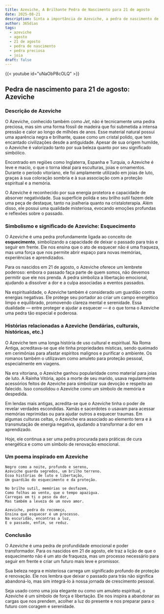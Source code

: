 ```yaml
---
title: Azeviche, A Brilhante Pedra de Nascimento para 21 de agosto
date: 2025-08-21
description: Sinta a importância de Azeviche, a pedra de nascimento de 21 de agosto que simboliza Esquecimento. Deixe que sua beleza e significado iluminem seu dia.
author: 365dias
tags:
  - azeviche
  - agosto
  - 21 de agosto
  - pedra de nascimento
  - pedra preciosa
  - joia
draft: false
---
```


{{< youtube id="uNaObP8cOLQ" >}}

## Pedra de nascimento para 21 de agosto: Azeviche

### Descrição de Azeviche

O Azeviche, conhecido também como _Jet_, não é tecnicamente uma pedra preciosa, mas sim uma forma fóssil de madeira que foi submetida a intensa pressão e calor ao longo de milhões de anos. Esse material natural possui uma aparência negra e brilhante, quase como um cristal polido, que tem encantado civilizações desde a antiguidade. Apesar de sua origem humilde, o Azeviche é valorizado tanto por sua beleza quanto por seu significado simbólico.

Encontrado em regiões como Inglaterra, Espanha e Turquia, o Azeviche é leve e macio, o que o torna ideal para esculturas, joias e ornamentos. Durante o período vitoriano, ele foi amplamente utilizado em joias de luto, graças à sua coloração sombria e à sua associação com a proteção espiritual e a memória.

O Azeviche é reconhecido por sua energia protetora e capacidade de absorver negatividade. Sua superfície polida e seu brilho sutil fazem dele uma peça de destaque, tanto na joalheria quanto na cristaloterapia. Além disso, ele possui uma qualidade misteriosa, evocando emoções profundas e reflexões sobre o passado.

### Simbolismo e significado de Azeviche: Esquecimento

O Azeviche é uma pedra profundamente ligada ao conceito de **esquecimento**, simbolizando a capacidade de deixar o passado para trás e seguir em frente. Ele nos ensina que o ato de esquecer não é uma fraqueza, mas uma força que nos permite abrir espaço para novas memórias, experiências e aprendizados.

Para os nascidos em 21 de agosto, o Azeviche oferece um lembrete poderoso: embora o passado faça parte de quem somos, não devemos permitir que ele nos prenda. A pedra simboliza a libertação emocional, ajudando a dissolver a dor e a culpa associadas a eventos passados.

Na espiritualidade, o Azeviche também é considerado um guardião contra energias negativas. Ele protege seu portador ao criar um campo energético limpo e equilibrado, promovendo clareza mental e serenidade. Essa dualidade — entre proteger e ajudar a esquecer — é o que torna o Azeviche uma pedra tão especial e poderosa.

### Histórias relacionadas a Azeviche (lendárias, culturais, históricas, etc.)

O Azeviche tem uma longa história de uso cultural e espiritual. Na Roma Antiga, acreditava-se que ele tinha propriedades místicas, sendo queimado em cerimônias para afastar espíritos malignos e purificar o ambiente. Os romanos também o utilizavam como amuleto para proteção pessoal, especialmente em viagens.

Na era vitoriana, o Azeviche ganhou popularidade como material para joias de luto. A Rainha Vitória, após a morte de seu marido, usava regularmente acessórios feitos de Azeviche para simbolizar sua devoção e respeito ao falecido. Isso consolidou o Azeviche como um símbolo de memória e despedida.

Em lendas mais antigas, acredita-se que o Azeviche tinha o poder de revelar verdades escondidas. Xamãs e sacerdotes o usavam para acessar memórias reprimidas ou para ajudar outros a esquecer traumas. Em algumas culturas celtas, o Azeviche era associado ao elemento terra e à transmutação de energia negativa, ajudando a transformar a dor em aprendizado.

Hoje, ele continua a ser uma pedra procurada para práticas de cura energética e como um símbolo de renovação emocional.

### Um poema inspirado em Azeviche

```
Negro como a noite, profundo e sereno,  
Azeviche guarda segredos, um brilho terreno.  
Ecoa histórias de luto e libertação,  
Um guardião do esquecimento e da proteção.  

No brilho sutil, memórias se desfazem,  
Como folhas ao vento, que o tempo apazigua.  
Carregas em ti o peso da dor,  
Mas também a leveza de um novo amor.  

Azeviche, pedra do recomeço,  
Ensina que esquecer é um processo.  
Na escuridão, encontras a luz,  
E o passado, enfim, se reduz.
```

### Conclusão

O Azeviche é uma pedra de profundidade emocional e poder transformador. Para os nascidos em 21 de agosto, ele traz a lição de que o esquecimento não é um ato de fraqueza, mas um processo necessário para seguir em frente e criar um futuro mais leve e promissor.

Sua beleza negra e misteriosa carrega um significado profundo de proteção e renovação. Ele nos lembra que deixar o passado para trás não significa abandoná-lo, mas sim integrá-lo à nossa jornada de crescimento pessoal.

Seja usado como uma joia elegante ou como um amuleto espiritual, o Azeviche é um símbolo de força e libertação. Ele nos inspira a abandonar as cargas que nos prendem, acolher a luz do presente e nos preparar para o futuro com coragem e serenidade.